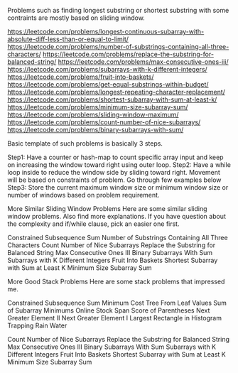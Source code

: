 Problems such as finding longest substring or shortest substring with some contraints are mostly based on sliding window.

https://leetcode.com/problems/longest-continuous-subarray-with-absolute-diff-less-than-or-equal-to-limit/
https://leetcode.com/problems/number-of-substrings-containing-all-three-characters/
https://leetcode.com/problems/replace-the-substring-for-balanced-string/
https://leetcode.com/problems/max-consecutive-ones-iii/
https://leetcode.com/problems/subarrays-with-k-different-integers/
https://leetcode.com/problems/fruit-into-baskets/
https://leetcode.com/problems/get-equal-substrings-within-budget/
https://leetcode.com/problems/longest-repeating-character-replacement/
https://leetcode.com/problems/shortest-subarray-with-sum-at-least-k/
https://leetcode.com/problems/minimum-size-subarray-sum/
https://leetcode.com/problems/sliding-window-maximum/
https://leetcode.com/problems/count-number-of-nice-subarrays/
https://leetcode.com/problems/binary-subarrays-with-sum/

Basic template of such problems is basically 3 steps.

Step1: Have a counter or hash-map to count specific array input and keep on increasing the window toward right using outer loop.
Step2: Have a while loop inside to reduce the window side by sliding toward right. Movement will be based on constraints of problem. Go through few examples below
Step3: Store the current maximum window size or minimum window size or number of windows based on problem requirement.


More Similar Sliding Window Problems
Here are some similar sliding window problems.
Also find more explanations.
If you have question about the complexity and if/while clause,
pick an easier one first.

Constrained Subsequence Sum
Number of Substrings Containing All Three Characters
Count Number of Nice Subarrays
Replace the Substring for Balanced String
Max Consecutive Ones III
Binary Subarrays With Sum
Subarrays with K Different Integers
Fruit Into Baskets
Shortest Subarray with Sum at Least K
Minimum Size Subarray Sum

More Good Stack Problems
Here are some stack problems that impressed me.

Constrained Subsequence Sum
Minimum Cost Tree From Leaf Values
Sum of Subarray Minimums
Online Stock Span
Score of Parentheses
Next Greater Element II
Next Greater Element I
Largest Rectangle in Histogram
Trapping Rain Water


Count Number of Nice Subarrays
Replace the Substring for Balanced String
Max Consecutive Ones III
Binary Subarrays With Sum
Subarrays with K Different Integers
Fruit Into Baskets
Shortest Subarray with Sum at Least K
Minimum Size Subarray Sum

